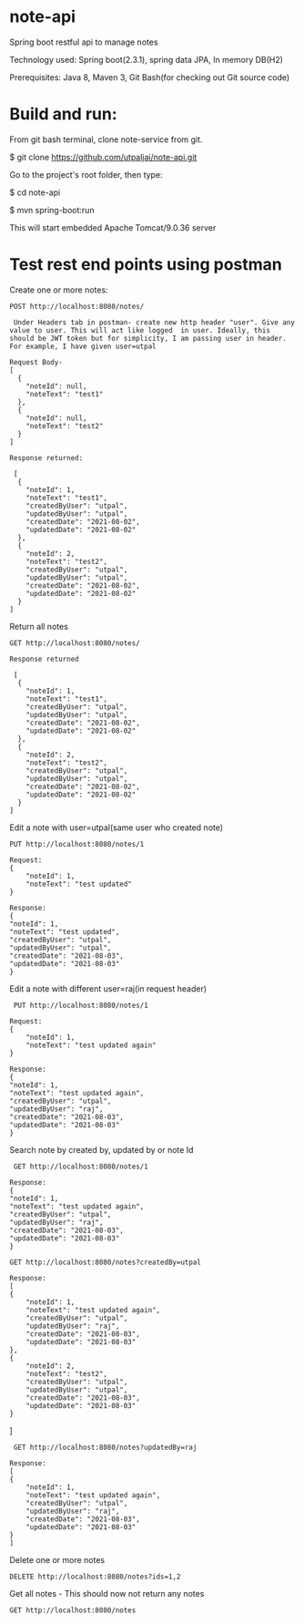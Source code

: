 # note-api
Spring boot restful api to manage notes

Technology used: Spring boot(2.3.1), spring data JPA, In memory DB(H2)

Prerequisites: Java 8, Maven 3, Git Bash(for checking out Git source code)

# Build and run: 

From git bash terminal, clone note-service from git.

$ git clone https://github.com/utpaljai/note-api.git

Go to the project's root folder, then type:

$ cd note-api

$ mvn spring-boot:run

This will start embedded Apache Tomcat/9.0.36 server

# Test rest end points using postman

Create one or more notes:

    POST http://localhost:8080/notes/
   
     Under Headers tab in postman- create new http header "user". Give any value to user. This will act like logged  in user. Ideally, this should be JWT token but for simplicity, I am passing user in header. For example, I have given user=utpal

    Request Body-
    [
      {
        "noteId": null,
        "noteText": "test1"
      },
      {
        "noteId": null,
        "noteText": "test2"
      }
    ]

    Response returned:

     [
      {
        "noteId": 1,
        "noteText": "test1",
        "createdByUser": "utpal",
        "updatedByUser": "utpal",
        "createdDate": "2021-08-02",
        "updatedDate": "2021-08-02"
      },
      {
        "noteId": 2,
        "noteText": "test2",
        "createdByUser": "utpal",
        "updatedByUser": "utpal",
        "createdDate": "2021-08-02",
        "updatedDate": "2021-08-02"
      }
    ]


Return all notes

    GET http://localhost:8080/notes/

    Response returned

     [
      {
        "noteId": 1,
        "noteText": "test1",
        "createdByUser": "utpal",
        "updatedByUser": "utpal",
        "createdDate": "2021-08-02",
        "updatedDate": "2021-08-02"
      },
      {
        "noteId": 2,
        "noteText": "test2",
        "createdByUser": "utpal",
        "updatedByUser": "utpal",
        "createdDate": "2021-08-02",
        "updatedDate": "2021-08-02"
      }
    ]



Edit a note with user=utpal(same user who created note)

    PUT http://localhost:8080/notes/1

    Request:
    {
        "noteId": 1,
        "noteText": "test updated"
    }
    
    Response:
    {
    "noteId": 1,
    "noteText": "test updated",
    "createdByUser": "utpal",
    "updatedByUser": "utpal",
    "createdDate": "2021-08-03",
    "updatedDate": "2021-08-03"
    }
    


Edit a note with different user=raj(in request header)

     PUT http://localhost:8080/notes/1
    
    Request:
    {
        "noteId": 1,
        "noteText": "test updated again"
    }
    
    Response:
    {
    "noteId": 1,
    "noteText": "test updated again",
    "createdByUser": "utpal",
    "updatedByUser": "raj",
    "createdDate": "2021-08-03",
    "updatedDate": "2021-08-03"
    }
    


Search note by created by, updated by or note Id

     GET http://localhost:8080/notes/1
    
    Response:
    {
    "noteId": 1,
    "noteText": "test updated again",
    "createdByUser": "utpal",
    "updatedByUser": "raj",
    "createdDate": "2021-08-03",
    "updatedDate": "2021-08-03"
    }
    
    GET http://localhost:8080/notes?createdBy=utpal
    
    Response:
    [
    {
        "noteId": 1,
        "noteText": "test updated again",
        "createdByUser": "utpal",
        "updatedByUser": "raj",
        "createdDate": "2021-08-03",
        "updatedDate": "2021-08-03"
    },
    {
        "noteId": 2,
        "noteText": "test2",
        "createdByUser": "utpal",
        "updatedByUser": "utpal",
        "createdDate": "2021-08-03",
        "updatedDate": "2021-08-03"
    }
   ]
   
     GET http://localhost:8080/notes?updatedBy=raj
    
    Response:
    [
    {
        "noteId": 1,
        "noteText": "test updated again",
        "createdByUser": "utpal",
        "updatedByUser": "raj",
        "createdDate": "2021-08-03",
        "updatedDate": "2021-08-03"
    }
    ]
    


Delete one or more notes
    
    DELETE http://localhost:8080/notes?ids=1,2
    

Get all notes - This should now not return any notes

    GET http://localhost:8080/notes